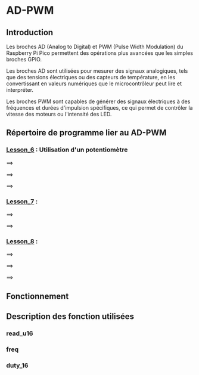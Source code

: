 # AD-PWM

## Introduction

Les broches AD (Analog to Digital) et PWM (Pulse Width Modulation) du Raspberry Pi Pico permettent des opérations plus avancées que les simples broches GPIO.

Les broches AD sont utilisées pour mesurer des signaux analogiques, tels que des tensions électriques ou des capteurs de température, en les convertissant en valeurs numériques que le microcontrôleur peut lire et interpréter.

Les broches PWM sont capables de générer des signaux électriques à des fréquences et durées d'impulsion spécifiques, ce qui permet de contrôler la vitesse des moteurs ou l'intensité des LED.

## Répertoire de programme lier au AD-PWM

### [Lesson_6](Lesson_6) : Utilisation d'un potentiomètre

  ==>
  
  ==>
  
  ==>
  

### [Lesson_7](Lesson_7) :

  ==>
  
  ==>

### [Lesson_8](Lesson_8) :

  ==>
  
  ==>
  
  ==>
  
  
## Fonctionnement


## Description des fonction utilisées

### read_u16

### freq

### duty_16


